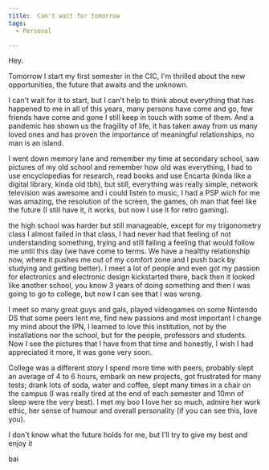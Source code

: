 ```yaml
---
title:  Can't wait for tomorrow
tags:
  - Personal

---
```

Hey.

Tomorrow I start my first semester in the CIC, I'm thrilled about the new opportunities, the future that awaits and the unknown.

I can't wait for it to start, but I can't help to think about everything that has happened to me in all of this years, many persons have come and go, few friends have come and gone I still keep in touch with some of them.
And a pandemic has shown us the fragility of life, it has taken away from us many loved ones and has proven the importance of meaningful relationships, no man is an island.

I went down memory lane and remember my time at secondary school, saw pictures of my old school and remember how old was everything, I had to use encyclopedias for research, read books and use Encarta (kinda like a digital library, kinda old tbh), but still, everything was really simple, network television was awesome and i could listen to music, I had a PSP wich for me was amazing, the resolution of the screen, the games, oh man that feel like the future (I still have it, it works, but now I use it for retro gaming).

the high school was harder but still manageable, except for my trigonometry class I almost failed in that class, I had never had that feeling of not understanding something, trying and still failing a feeling that would follow me until this day (we have come to terms. We have a healthy relationship now, where it pushes me out of my comfort zone and I push back by studying and getting better). I meet a lot of people and even got my passion for electronics and electronic design kickstarted there, back then it looked like another school, you know 3 years of doing something and then I was going to go to college, but now I can see that I was wrong.

I meet so many great guys and gals, played videogames on some Nintendo DS that some peers lent me, find new passions and most important I change my mind about the IPN, I learned to love this institution, not by the installations nor the school, but for the people, professors and students. Now I see the pictures that I have from that time and honestly, I wish I had appreciated it more, it was gone very soon.

College was a different story I spend more time with peers, probably slept an average of 4 to 6 hours, embark on new projects, got frustrated for many tests; drank lots of soda, water and coffee, slept many times in a chair on the campus (I was really tired at the end of each semester and 10mn of sleep were the very best). I met my boo I love her so much, admire her work ethic, her sense of humour and overall personality (if you can see this, love you).

I don't know what the future holds for me, but I'll try to give my best and enjoy it

bai
